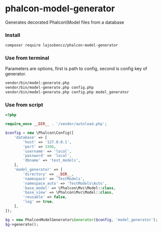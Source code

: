 # phalcon-model-generator

Generates decorated Phalcon\Model files from a database

### Install

```bash
composer require lajosbencz/phalcon-model-generator
```

### Use from terminal

Parameters are options, first is path to config, second is config key of generator.

```bash
vendor/bin/model-generate.php
vendor/bin/model-generate.php config.php
vendor/bin/model-generate.php config.php model_generator
```

### Use from script

```php
<?php

require_once __DIR__ . '/vendor/autoload.php';

$config = new \Phalcon\Config([
    'database' => [
        'host' => '127.0.0.1',
        'port' => 3306,
        'username' => 'local',
        'password' => 'local',
        'dbname' => 'test_models',
    ],
    'model_generator' => [
        'directory' => __DIR__,
        'namespace' => 'TestModels',
        'namespace_auto' => 'TestModels\Auto',
        'base_model' => \Phalcon\Mvc\Model::class,
        'base_view' => \Phalcon\Mvc\Model::class,
        'reusable' => false,
        'log' => true,
    ],
]);

$g = new PhalconModelGenerator\Generator($config, 'model_generator');
$g->generate();

```

